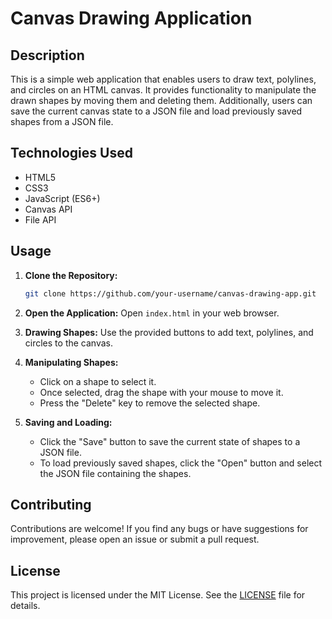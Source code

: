 # Canvas Drawing Application

## Description

This is a simple web application that enables users to draw text, polylines, and circles on an HTML canvas. It provides functionality to manipulate the drawn shapes by moving them and deleting them. Additionally, users can save the current canvas state to a JSON file and load previously saved shapes from a JSON file.

## Technologies Used

- HTML5
- CSS3
- JavaScript (ES6+)
- Canvas API
- File API

## Usage

1. **Clone the Repository:**
   ```bash
   git clone https://github.com/your-username/canvas-drawing-app.git
   ```

2. **Open the Application:**
   Open `index.html` in your web browser.

3. **Drawing Shapes:**
   Use the provided buttons to add text, polylines, and circles to the canvas.

4. **Manipulating Shapes:**
   - Click on a shape to select it. 
   - Once selected, drag the shape with your mouse to move it.
   - Press the "Delete" key to remove the selected shape.

5. **Saving and Loading:**
   - Click the "Save" button to save the current state of shapes to a JSON file.
   - To load previously saved shapes, click the "Open" button and select the JSON file containing the shapes.

## Contributing

Contributions are welcome! If you find any bugs or have suggestions for improvement, please open an issue or submit a pull request.

## License

This project is licensed under the MIT License. See the [LICENSE](LICENSE) file for details.

